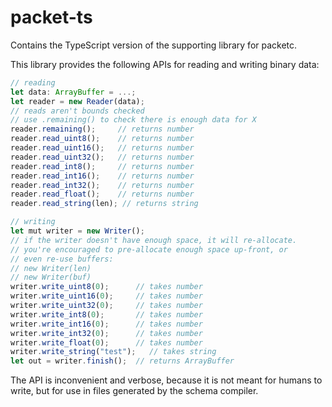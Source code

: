 # packet-ts

Contains the TypeScript version of the supporting library for packetc.

This library provides the following APIs for reading and writing binary data:

```ts
// reading
let data: ArrayBuffer = ...;
let reader = new Reader(data);
// reads aren't bounds checked
// use .remaining() to check there is enough data for X
reader.remaining();     // returns number
reader.read_uint8();    // returns number
reader.read_uint16();   // returns number
reader.read_uint32();   // returns number
reader.read_int8();     // returns number
reader.read_int16();    // returns number
reader.read_int32();    // returns number
reader.read_float();    // returns number
reader.read_string(len); // returns string

// writing
let mut writer = new Writer();
// if the writer doesn't have enough space, it will re-allocate.
// you're encouraged to pre-allocate enough space up-front, or
// even re-use buffers:
// new Writer(len)
// new Writer(buf)
writer.write_uint8(0);      // takes number
writer.write_uint16(0);     // takes number
writer.write_uint32(0);     // takes number
writer.write_int8(0);       // takes number
writer.write_int16(0);      // takes number
writer.write_int32(0);      // takes number
writer.write_float(0);      // takes number
writer.write_string("test");   // takes string
let out = writer.finish();  // returns ArrayBuffer
```

The API is inconvenient and verbose, because it is not meant for humans to write, but for use in files generated by the schema compiler. 
